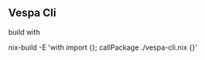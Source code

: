 ## Vespa Cli 


build with

nix-build -E 'with import <nixpkgs> {}; callPackage ./vespa-cli.nix {}'
